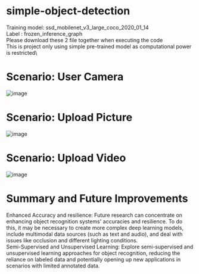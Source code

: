 # simple-object-detection
 Training model: ssd_mobilenet_v3_large_coco_2020_01_14 \
 Label : frozen_inference_graph\
 Please download these 2 file together when executing the code\
This is project only using simple pre-trained model as computational power is restricted\
# Scenario: User Camera
![image](https://github.com/user-attachments/assets/bb67cd35-ae2d-4ef4-a176-9ceaec0394e7)

# Scenario: Upload Picture
![image](https://github.com/user-attachments/assets/d842d86f-3bd4-4944-ac92-654ec17b4185)

# Scenario: Upload Video
![image](https://github.com/user-attachments/assets/eaee05c4-6888-4e9f-9213-0968b8828c19)

# Summary and Future Improvements
Enhanced Accuracy and resilience: Future research can concentrate on enhancing object recognition systems' accuracies and resilience. To do this, it may be necessary to create more complex deep learning models, include multimodal data sources (such as text and audio), and deal with issues like occlusion and different lighting conditions.\
Semi-Supervised and Unsupervised Learning: Explore semi-supervised and unsupervised learning approaches for object recognition, reducing the reliance on labeled data and potentially opening up new applications in scenarios with limited annotated data.

